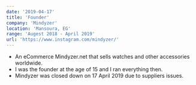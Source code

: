 ```yaml
---
date: '2019-04-17'
title: 'Founder'
company: 'Mindyzer'
location: 'Mansoura, EG'
range: 'Augest 2018 - April 2019'
url: 'https://www.instagram.com/mindyzer/'
---
```


- An eCommerce Mindyzer.net that sells watches and other accessories worldwide.
- I was the founder at the age of 15 and I ran everything then.
- Mindyzer was closed down on 17 April 2019 due to suppliers issues.
